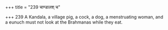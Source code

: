 +++
title = "239 चाण्डालश् च"

+++
239	A Kandala, a village pig, a cock, a dog, a menstruating woman, and a eunuch must not look at the Brahmanas while they eat.